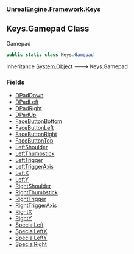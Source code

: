 ### [UnrealEngine.Framework](./UnrealEngine-Framework.md 'UnrealEngine.Framework').[Keys](./Keys.md 'UnrealEngine.Framework.Keys')
## Keys.Gamepad Class
Gamepad  
```csharp
public static class Keys.Gamepad
```
Inheritance [System.Object](https://docs.microsoft.com/en-us/dotnet/api/System.Object 'System.Object') &#129106; Keys.Gamepad  
### Fields
- [DPadDown](./Keys-Gamepad-DPadDown.md 'UnrealEngine.Framework.Keys.Gamepad.DPadDown')
- [DPadLeft](./Keys-Gamepad-DPadLeft.md 'UnrealEngine.Framework.Keys.Gamepad.DPadLeft')
- [DPadRight](./Keys-Gamepad-DPadRight.md 'UnrealEngine.Framework.Keys.Gamepad.DPadRight')
- [DPadUp](./Keys-Gamepad-DPadUp.md 'UnrealEngine.Framework.Keys.Gamepad.DPadUp')
- [FaceButtonBottom](./Keys-Gamepad-FaceButtonBottom.md 'UnrealEngine.Framework.Keys.Gamepad.FaceButtonBottom')
- [FaceButtonLeft](./Keys-Gamepad-FaceButtonLeft.md 'UnrealEngine.Framework.Keys.Gamepad.FaceButtonLeft')
- [FaceButtonRight](./Keys-Gamepad-FaceButtonRight.md 'UnrealEngine.Framework.Keys.Gamepad.FaceButtonRight')
- [FaceButtonTop](./Keys-Gamepad-FaceButtonTop.md 'UnrealEngine.Framework.Keys.Gamepad.FaceButtonTop')
- [LeftShoulder](./Keys-Gamepad-LeftShoulder.md 'UnrealEngine.Framework.Keys.Gamepad.LeftShoulder')
- [LeftThumbstick](./Keys-Gamepad-LeftThumbstick.md 'UnrealEngine.Framework.Keys.Gamepad.LeftThumbstick')
- [LeftTrigger](./Keys-Gamepad-LeftTrigger.md 'UnrealEngine.Framework.Keys.Gamepad.LeftTrigger')
- [LeftTriggerAxis](./Keys-Gamepad-LeftTriggerAxis.md 'UnrealEngine.Framework.Keys.Gamepad.LeftTriggerAxis')
- [LeftX](./Keys-Gamepad-LeftX.md 'UnrealEngine.Framework.Keys.Gamepad.LeftX')
- [LeftY](./Keys-Gamepad-LeftY.md 'UnrealEngine.Framework.Keys.Gamepad.LeftY')
- [RightShoulder](./Keys-Gamepad-RightShoulder.md 'UnrealEngine.Framework.Keys.Gamepad.RightShoulder')
- [RightThumbstick](./Keys-Gamepad-RightThumbstick.md 'UnrealEngine.Framework.Keys.Gamepad.RightThumbstick')
- [RightTrigger](./Keys-Gamepad-RightTrigger.md 'UnrealEngine.Framework.Keys.Gamepad.RightTrigger')
- [RightTriggerAxis](./Keys-Gamepad-RightTriggerAxis.md 'UnrealEngine.Framework.Keys.Gamepad.RightTriggerAxis')
- [RightX](./Keys-Gamepad-RightX.md 'UnrealEngine.Framework.Keys.Gamepad.RightX')
- [RightY](./Keys-Gamepad-RightY.md 'UnrealEngine.Framework.Keys.Gamepad.RightY')
- [SpecialLeft](./Keys-Gamepad-SpecialLeft.md 'UnrealEngine.Framework.Keys.Gamepad.SpecialLeft')
- [SpecialLeftX](./Keys-Gamepad-SpecialLeftX.md 'UnrealEngine.Framework.Keys.Gamepad.SpecialLeftX')
- [SpecialLeftY](./Keys-Gamepad-SpecialLeftY.md 'UnrealEngine.Framework.Keys.Gamepad.SpecialLeftY')
- [SpecialRight](./Keys-Gamepad-SpecialRight.md 'UnrealEngine.Framework.Keys.Gamepad.SpecialRight')
